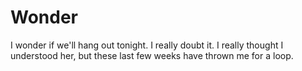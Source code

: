 # Wonder

I wonder if we'll hang out tonight. I really doubt it. I really thought I understood her, but these last few weeks have thrown me for a loop.
